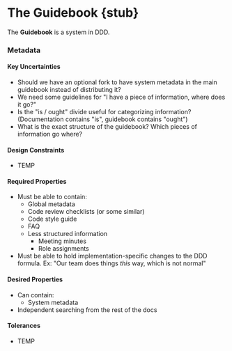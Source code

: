 # The Guidebook {stub}

The **Guidebook** is a system in DDD.

### Metadata

#### Key Uncertainties
- Should we have an optional fork to have system metadata in the main guidebook instead of distributing it?
- We need some guidelines for "I have a piece of information, where does it go?"
- Is the "is / ought" divide useful for categorizing information? (Documentation contains "is", guidebook contains "ought")
- What is the exact structure of the guidebook? Which pieces of information go where?

#### Design Constraints
- TEMP

#### Required Properties
- Must be able to contain:
  - Global metadata
  - Code review checklists (or some similar)
  - Code style guide
  - FAQ
  - Less structured information
    - Meeting minutes
    - Role assignments
- Must be able to hold implementation-specific changes to the DDD formula. Ex: "Our team does things *this* way, which is not normal"

#### Desired Properties
- Can contain:
  - System metadata
- Independent searching from the rest of the docs

#### Tolerances
- TEMP